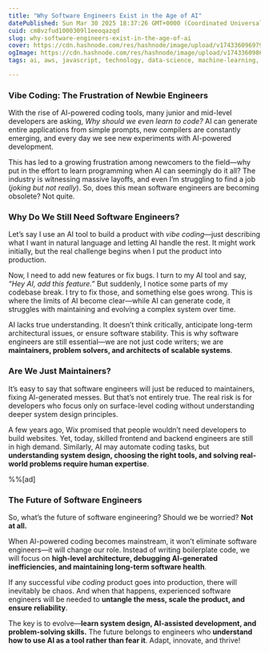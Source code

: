 ```yaml
---
title: "Why Software Engineers Exist in the Age of AI"
datePublished: Sun Mar 30 2025 18:37:26 GMT+0000 (Coordinated Universal Time)
cuid: cm8vzfud1000309l1eeoqazqd
slug: why-software-engineers-exist-in-the-age-of-ai
cover: https://cdn.hashnode.com/res/hashnode/image/upload/v1743360969794/e848d416-9fd8-4f11-bdd9-500adcee7254.png
ogImage: https://cdn.hashnode.com/res/hashnode/image/upload/v1743360986505/7b6f90b7-9dca-4d35-808d-2d0e86c2a3a5.png
tags: ai, aws, javascript, technology, data-science, machine-learning, developer, coding, devops, future, technical-writing-1, techwithrudraksh, vibe-coding

---
```


### Vibe Coding: The Frustration of Newbie Engineers

With the rise of AI-powered coding tools, many junior and mid-level developers are asking, *Why should we even learn to code?* AI can generate entire applications from simple prompts, new compilers are constantly emerging, and every day we see new experiments with AI-powered development.

This has led to a growing frustration among newcomers to the field—why put in the effort to learn programming when AI can seemingly do it all? The industry is witnessing massive layoffs, and even I’m struggling to find a job (*joking but not really*). So, does this mean software engineers are becoming obsolete? Not quite.

### Why Do We Still Need Software Engineers?

Let’s say I use an AI tool to build a product with *vibe coding*—just describing what I want in natural language and letting AI handle the rest. It might work initially, but the real challenge begins when I put the product into production.

Now, I need to add new features or fix bugs. I turn to my AI tool and say, *“Hey AI, add this feature.”* But suddenly, I notice some parts of my codebase break. I try to fix those, and something else goes wrong. This is where the limits of AI become clear—while AI can generate code, it struggles with maintaining and evolving a complex system over time.

AI lacks true understanding. It doesn’t think critically, anticipate long-term architectural issues, or ensure software stability. This is why software engineers are still essential—we are not just code writers; we are **maintainers, problem solvers, and architects of scalable systems**.

### Are We Just Maintainers?

It’s easy to say that software engineers will just be reduced to maintainers, fixing AI-generated messes. But that’s not entirely true. The real risk is for developers who focus only on surface-level coding without understanding deeper system design principles.

A few years ago, Wix promised that people wouldn’t need developers to build websites. Yet, today, skilled frontend and backend engineers are still in high demand. Similarly, AI may automate coding tasks, but **understanding system design, choosing the right tools, and solving real-world problems require human expertise**.

%%[ad] 

### The Future of Software Engineers

So, what’s the future of software engineering? Should we be worried? **Not at all.**

When AI-powered coding becomes mainstream, it won’t eliminate software engineers—it will change our role. Instead of writing boilerplate code, we will focus on **high-level architecture, debugging AI-generated inefficiencies, and maintaining long-term software health**.

If any successful *vibe coding* product goes into production, there will inevitably be chaos. And when that happens, experienced software engineers will be needed to **untangle the mess, scale the product, and ensure reliability**.

The key is to evolve—**learn system design, AI-assisted development, and problem-solving skills.** The future belongs to engineers who **understand how to use AI as a tool rather than fear it**. Adapt, innovate, and thrive!